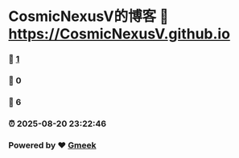 # CosmicNexusV的博客 :link: https://CosmicNexusV.github.io 
### :page_facing_up: [1](https://CosmicNexusV.github.io/tag.html) 
### :speech_balloon: 0 
### :hibiscus: 6 
### :alarm_clock: 2025-08-20 23:22:46 
### Powered by :heart: [Gmeek](https://github.com/Meekdai/Gmeek)
